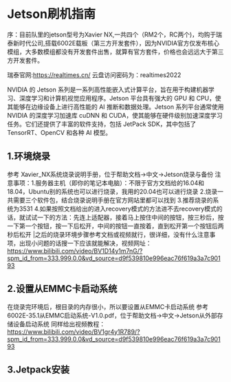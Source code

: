 # Jetson刷机指南

序：目前队里的jetson型号为Xavier NX,一共四个（RM2个，RC两个)，均购于瑞泰新时代公司,搭载6002E载板（第三方开发套件），因为NVIDIA官方仅发布核心模组，大多数模组都没有开发套件出售，就算有官方套件，价格也会远远大于第三方开发套件。

瑞泰官网:https://realtimes.cn/   云盘访问密码为：realtimes2022


NVIDIA 的 Jetson 系列是一系列高性能嵌入式计算平台，旨在用于构建机器学习、深度学习和计算机视觉应用程序。Jetson 平台具有强大的 GPU 和 CPU，使其能够在边缘设备上进行高性能的 AI 推断和数据处理。Jetson 系列平台通常使用 NVIDIA 的深度学习加速库 cuDNN 和 CUDA，使其能够在硬件级别加速深度学习任务。它们还提供了丰富的软件支持，包括 JetPack SDK，其中包括了 TensorRT、OpenCV 和各种 AI 模型。

## 1.环境烧录

参考  Xavier_NX系统烧录说明手册，位于帮助文档->中文->Jetson烧录与备份
注意事项：1.服务器主机（即你的笔记本电脑）：不限于官方文档给的16.04和18.04，Ubuntu别的系统也可以进行烧录，我用的20.04也可以进行烧录
				  2.烧录一共需要三个软件包，结合烧录说明手册在官方网站里都可以找到
				  3.推荐烧录的系统为3531
				  4.如果按照文档给出的进入recovery模式的方法进不去recovery模式的话，就试试一下的方法：先连上适配器，接着马上按住中间的按钮，按三秒后，按一下第一个按钮，按一下后松开，中间的按钮一直按着，直到松开第一个按钮后两秒后松开
|之后的烧录环境步骤参考文档或视频就行，很详细，没有什么注意事项，出现小问题的话搜一下应该就能解决，视频网址：https://www.bilibili.com/video/BV1D14y1m7nG/?spm_id_from=333.999.0.0&vd_source=d9f539810e996eac76f619a3a7c90193

## 2.设置从EMMC卡启动系统

在烧录完环境后，根目录的内存很小，所以要设置从EMMC卡启动系统
参考  6002E-35.1从EMMC启动系统-V1.0.pdf，位于帮助文档->中文->Jetson从外部存储设备启动系统
同样给出视频教程：https://www.bilibili.com/video/BV1gr4y1R789/?spm_id_from=333.999.0.0&vd_source=d9f539810e996eac76f619a3a7c90193

## 3.Jetpack安装



